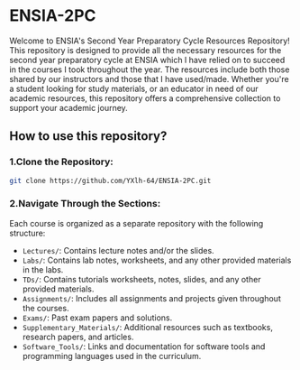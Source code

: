# ENSIA-2PC
Welcome to ENSIA's Second Year Preparatory Cycle Resources Repository! This repository is designed to provide all the necessary resources for the second year preparatory cycle at ENSIA which I have relied on to succeed in the courses I took throughout the year. The resources include both those shared by our instructors and those that I have used/made. Whether you're a student looking for study materials, or an educator in need of our academic resources, this repository offers a comprehensive collection to support your academic journey.

## How to use this repository?

### 1.Clone the Repository:
```bash
git clone https://github.com/YXlh-64/ENSIA-2PC.git
```

### 2.Navigate Through the Sections:
Each course is organized as a separate repository with the following structure:
- `Lectures/`: Contains lecture notes and/or the slides.
- `Labs/`: Contains lab notes, worksheets, and any other provided materials in the labs.
- `TDs/`: Contains tutorials worksheets, notes, slides, and any other provided materials.
- `Assignments/`: Includes all assignments and projects given throughout the courses.
- `Exams/`: Past exam papers and solutions.
- `Supplementary_Materials/`: Additional resources such as textbooks, research papers, and articles.
- `Software_Tools/`: Links and documentation for software tools and programming languages used in the curriculum.
